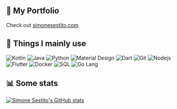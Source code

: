 ## 🔗 My Portfolio
Check out [simonesestito.com](https://simonesestito.com/)

## 🔧 Things I mainly use
<p>
  <img alt="Kotlin" src="https://img.shields.io/badge/-Kotlin-7F52FF?logo=kotlin&logoColor=white" />
  <img alt="Java" src="https://img.shields.io/badge/-Java-B05050?logo=gradle&logoColor=white" />
  <img alt="Python" src="https://img.shields.io/badge/-Python-C79F0E?logo=python&logoColor=white" />
  <img alt="Material Design" src="https://img.shields.io/badge/-Material Design-0081CB?logo=google&logoColor=white" />
  <img alt="Dart" src="https://img.shields.io/badge/-Dart-663399?logo=dart&logoColor=white" />
  <img alt="Git" src="https://img.shields.io/badge/-Git-F05032?logo=git&logoColor=white" />
  <img alt="Nodejs" src="https://img.shields.io/badge/-Nodejs-43853d?logo=Node.js&logoColor=white" />
  <img alt="Flutter" src="https://img.shields.io/badge/-Flutter-43853d?logo=flutter&logoColor=white" />
  <img alt="Docker" src="https://img.shields.io/badge/Docker-2496ED?logo=docker&logoColor=white" />
  <img alt="SQL" src="https://img.shields.io/badge/SQL-4479A1?logo=mysql&logoColor=white" />
  <img alt="Go Lang" src="https://img.shields.io/badge/Go-00ADD8?logo=go&logoColor=white" />
</p>

## 📊 Some stats
[![Simone Sestito's GitHub stats](https://github-readme-stats.vercel.app/api?username=simonesestito)](https://github.com/anuraghazra/github-readme-stats)
